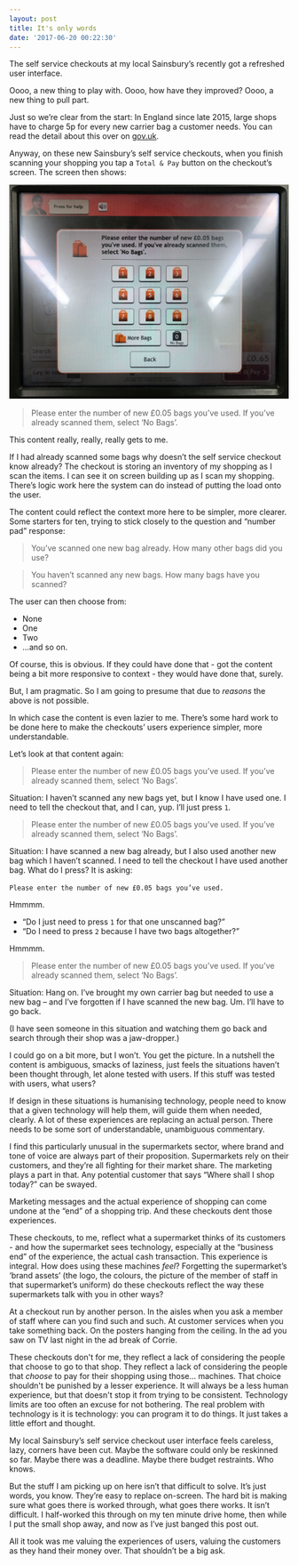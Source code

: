 ```yaml
---
layout: post
title: It's only words
date: '2017-06-20 00:22:30'
---
```

The self service checkouts at my local Sainsbury’s recently got a refreshed user interface.

Oooo, a new thing to play with. Oooo, how have they improved? Oooo, a new thing to pull part.

Just so we’re clear from the start: In England since late 2015, large shops have to charge 5p for every new carrier bag a customer needs. You can read the detail about this over on [gov.uk](https://www.gov.uk/government/publications/single-use-plastic-carrier-bags-why-were-introducing-the-charge/carrier-bags-why-theres-a-5p-charge).

Anyway, on these new Sainsbury’s self service checkouts, when you finish scanning your shopping you tap a `Total & Pay` button on the checkout’s screen. The screen then shows:

![](/assets/sainsburys-self-service-checkout.jpg)

>Please enter the number of new £0.05 bags you’ve used. If you’ve already scanned them, select ‘No Bags’.

This content really, really, really gets to me.

If I had already scanned some bags why doesn’t the self service checkout know already? The checkout is storing an inventory of my shopping as I scan the items. I can see it on screen building up as I scan my shopping. There’s logic work here the system can do instead of putting the load onto the user.

The content could reflect the context more here to be simpler, more clearer. Some starters for ten, trying to stick closely to the question and “number pad” response:

>You’ve scanned one new bag already. How many other bags did you use?

>You haven’t scanned any new bags. How many bags have you scanned?

The user can then choose from:

* None
* One
* Two
* …and so on.

Of course, this is obvious. If they could have done that - got the content being a bit more responsive to context - they would have done that, surely.

But, I am pragmatic.  So I am going to presume that due to _reasons_ the above is not possible.

In which case the content is even lazier to me. There’s some hard work to be done here to make the checkouts’ users experience simpler, more understandable.

Let’s look at that content again:

>Please enter the number of new £0.05 bags you’ve used. If you’ve already scanned them, select ‘No Bags’.

Situation: I haven’t scanned any new bags yet, but I know I have used one. I need to tell the checkout that, and I can, yup. I’ll just press `1`.

>Please enter the number of new £0.05 bags you’ve used. If you’ve already scanned them, select ‘No Bags’.

Situation: I have scanned a new bag already, but I also used another new bag which I haven’t scanned. I need to tell the checkout I have used another bag. What do I press? It is asking:

`Please enter the number of new £0.05 bags you’ve used.`

Hmmmm.

* “Do I just need to press `1` for that one unscanned bag?”
* “Do I need to press `2` because I have two bags altogether?”

Hmmmm.

>Please enter the number of new £0.05 bags you’ve used. If you’ve already scanned them, select ‘No Bags’.

Situation: Hang on. I’ve brought my own carrier bag but needed to use a new bag – and I’ve forgotten if I have scanned the new bag. Um. I’ll have to go back.

(I have seen someone in this situation and watching them go back and search through their shop was a jaw-dropper.)

I could go on a bit more, but I won’t. You get the picture. In a nutshell the content is ambiguous, smacks of laziness, just feels the situations haven’t been thought through, let alone tested with users. If this stuff was tested with users, what users?

If design in these situations is humanising technology, people need to know that a given technology will help them, will guide them when needed, clearly. A lot of these experiences are replacing an actual person. There needs to be some sort of understandable, unambiguous commentary.

I find this particularly unusual in the supermarkets sector, where brand and tone of voice are always part of their proposition. Supermarkets rely on their customers, and they’re all fighting for their market share. The marketing plays a part in that. Any potential customer that says “Where shall I shop today?” can be swayed.

Marketing messages and the actual experience of shopping can come undone at the “end” of a shopping trip. And these checkouts dent those experiences.

These checkouts, to me, reflect what a supermarket thinks of its customers -  and how the supermarket sees technology, especially at the “business end” of the experience, the actual cash transaction. This experience is integral. How does using these machines *feel*? Forgetting the supermarket’s ‘brand assets’ (the logo, the colours, the picture of the member of staff in that supermarket’s uniform) do these checkouts reflect the way these supermarkets talk with you in other ways?

At a checkout run by another person. In the aisles when you ask a member of staff where can you find such and such. At customer services when you take something back. On the posters hanging from the ceiling. In the ad you saw on TV last night in the ad break of Corrie.

These checkouts don't for me, they reflect a lack of considering the people that choose to go to that shop. They reflect a lack of considering the people that _choose_ to pay for their shopping using those… machines. That choice shouldn't be punished by a lesser experience. It will always be a less human experience, but that doesn't stop it from trying to be consistent. Technology limits are too often an excuse for not bothering. The real problem with technology is it is technology: you can program it to do things. It just takes a little effort and thought.

My local Sainsbury’s self service checkout user interface feels careless, lazy, corners have been cut. Maybe the software could only be reskinned so far. Maybe there was a deadline. Maybe there budget restraints. Who knows.

But the stuff I am picking up on here isn’t that difficult to solve. It’s just words, you know. They’re easy to replace on-screen. The hard bit is making sure what goes there is worked through, what goes there works. It isn’t difficult. I half-worked this through on my ten minute drive home, then while I put the small shop away, and now as I’ve just banged this post out.

All it took was me valuing the experiences of users, valuing the customers as they hand their money over. That shouldn’t be a big ask.
